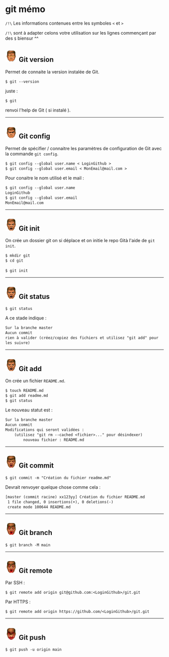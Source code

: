 # git mémo


`/!\` Les informations contenues entre les symboles `<` et `>`

`/!\` sont à adapter celons votre utilisation sur les lignes commençant par des `$` biensur ^^

## ![Logo Doom godmod 38px](https://raw.githubusercontent.com/jplemonias/thp/master/img/godmode38.png)  Git version

Permet de connaite la version instalée de Git.

    $ git --version

juste :

    $ git

renvoi l'help de Git ( si instalé ).

-----------------

## ![Logo Doom suspect 38px](https://raw.githubusercontent.com/jplemonias/thp/master/img/suspect38.png) Git config


Permet de spécifier / connaitre les paramètres de configuration de Git avec la commande `git config`. 

    $ git config --global user.name < LoginGithub >
    $ git config --global user.email < MonEmail@mail.com >

Pour conaitre le nom utilisé et le mail :

    $ git config --global user.name 
    LoginGithub
    $ git config --global user.email
    MonEmail@mail.com

-----------------

## ![Logo Doom rage1 38px](https://raw.githubusercontent.com/jplemonias/thp/master/img/rage138.png) Git init

On crée un dossier git on si déplace et on initie le repo Gità l'aide de `git init`.

    $ mkdir git
    $ cd git

    $ git init
    
-----------------

## ![Logo Doom rage2 38px](https://raw.githubusercontent.com/jplemonias/thp/master/img/rage238.png) Git status

    $ git status

A ce stade indique :

    Sur la branche master
    Aucun commit
    rien à valider (créez/copiez des fichiers et utilisez "git add" pour les suivre)

-----------------

## ![Logo Doom rage3 38px](https://raw.githubusercontent.com/jplemonias/thp/master/img/rage238.png)  Git add

On crée un fichier `README.md`.

    $ touch README.md
    $ git add readme.md
    $ git status

Le nouveau statut est :

    Sur la branche master
    Aucun commit
    Modifications qui seront validées :
        (utilisez "git rm --cached <fichier>..." pour désindexer)
	        nouveau fichier : README.md

-----------------

## ![Logo Doom rage4 38px](https://raw.githubusercontent.com/jplemonias/thp/master/img/rage438.png) Git commit

    $ git commit -m "Création du fichier readme.md"

Devrait renvoyer quelque chose comme cela :

    [master (commit racine) xx123yy] Création du fichier README.md
     1 file changed, 0 insertions(+), 0 deletions(-)
     create mode 100644 README.md

-----------------

## ![Logo Doom goberserk 38px](https://raw.githubusercontent.com/jplemonias/thp/master/img/goberserk38.png) Git branch

    $ git branch -M main

-----------------

## ![Logo Doom goberserk 38px](https://raw.githubusercontent.com/jplemonias/thp/master/img/goberserk38.png) Git remote

Par SSH :

    $ git remote add origin git@github.com:<LoginGithub>/git.git

Par HTTPS :

    $ git remote add origin https://github.com/<LoginGithub>/git.git

-----------------

## ![Logo Doom finnadie 38px](https://raw.githubusercontent.com/jplemonias/thp/master/img/finnadie38.png) Git push
    $ git push -u origin main

